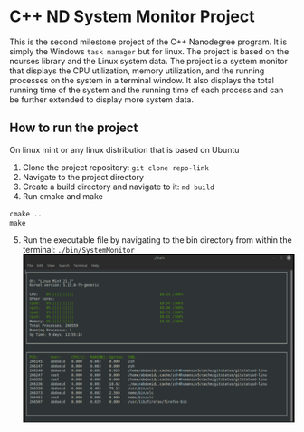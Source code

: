 # C++ ND System Monitor Project
This is the second milestone project of the C++ Nanodegree program. It is simply the Windows `task manager` but for linux. The project is based on the ncurses library and the Linux system data. The project is a system monitor that displays the CPU utilization, memory utilization, and the running processes on the system in a terminal window. It also displays the total running time of the system and the running time of each process and can be further extended to display more system data.

## How to run the project
On linux mint or any linux distribution that is based on Ubuntu
1. Clone the project repository: `git clone repo-link`
2. Navigate to the project directory
3. Create a build directory and navigate to it:
`md build`
4. Run cmake and make
```
cmake ..
make
```
5. Run the executable file by navigating to the bin directory
from within the terminal: `./bin/SystemMonitor`
![System Monitor captured by PEEK package](systemMonitor.gif)